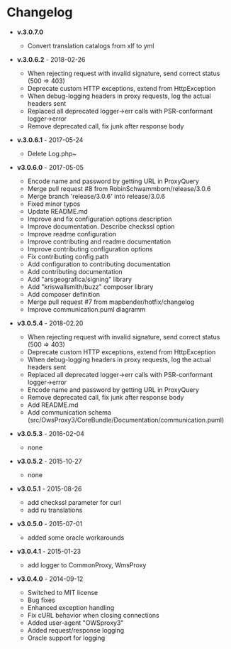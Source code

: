 # Changelog
* **v.3.0.7.0**
    - Convert translation catalogs from xlf to yml

* **v.3.0.6.2** - 2018-02-26
    - When rejecting request with invalid signature, send correct status (500 => 403)
    - Deprecate custom HTTP exceptions, extend from HttpException
    - When debug-logging headers in proxy requests, log the actual headers sent
    - Replaced all deprecated logger->err calls with PSR-conformant logger->error
    - Remove deprecated call, fix junk after response body

* **v.3.0.6.1** - 2017-05-24
    - Delete Log.php~

* **v3.0.6.0** - 2017-05-05
    - Encode name and password by getting URL in ProxyQuery
    - Merge pull request #8 from RobinSchwammborn/release/3.0.6
    - Merge branch 'release/3.0.6' into release/3.0.6
    - Fixed minor typos
    - Update README.md
    - Improve and fix configuration options description
    - Improve documentation. Describe checkssl option
    - Improve readme configuration
    - Improve contributing and readme documentation
    - Improve contributing configuration options
    - Fix contributing config path
    - Add configuration to contributing documentation
    - Add contributing documentation
    - Add "arsgeografica/signing" library
    - Add "kriswallsmith/buzz" composer library
    - Add composer definition
    - Merge pull request #7 from mapbender/hotfix/changelog
    - Improve communication.puml diagramm

* **v3.0.5.4** - 2018-02.20
    - When rejecting request with invalid signature, send correct status (500 => 403)
    - Deprecate custom HTTP exceptions, extend from HttpException
    - When debug-logging headers in proxy requests, log the actual headers sent
    - Replaced all deprecated logger->err calls with PSR-conformant logger->error
    - Encode name and password by getting URL in ProxyQuery
    - Remove deprecated call, fix junk after response body
    - Add README.md
    - Add communication schema (src/OwsProxy3/CoreBundle/Documentation/communication.puml)

* **v3.0.5.3** - 2016-02-04
    - none

* **v3.0.5.2** - 2015-10-27
    - none

* **v3.0.5.1** - 2015-08-26
    -  add checkssl parameter for curl
    -  add ru translations

* **v3.0.5.0** - 2015-07-01
    -  added some oracle workarounds

* **v3.0.4.1** - 2015-01-23
    - add logger to CommonProxy, WmsProxy

* **v3.0.4.0** - 2014-09-12
    - Switched to MIT license
    - Bug fixes
    - Enhanced exception handling
    - Fix cURL behavior when closing connections
    - Added user-agent "OWSproxy3"
    - Added request/response logging
    - Oracle support for logging
